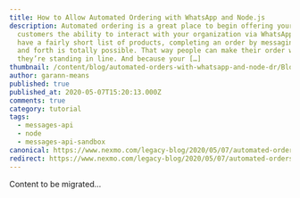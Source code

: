 ```yaml
---
title: How to Allow Automated Ordering with WhatsApp and Node.js
description: Automated ordering is a great place to begin offering your
  customers the ability to interact with your organization via WhatsApp. If you
  have a fairly short list of products, completing an order by messaging back
  and forth is totally possible. That way people can make their order while
  they’re standing in line. And because your […]
thumbnail: /content/blog/automated-orders-with-whatsapp-and-node-dr/Blog_WhatsApp_Node-js_1200x600.png
author: garann-means
published: true
published_at: 2020-05-07T15:20:13.000Z
comments: true
category: tutorial
tags:
  - messages-api
  - node
  - messages-api-sandbox
canonical: https://www.nexmo.com/legacy-blog/2020/05/07/automated-orders-with-whatsapp-and-node-dr
redirect: https://www.nexmo.com/legacy-blog/2020/05/07/automated-orders-with-whatsapp-and-node-dr
---
```


Content to be migrated...
